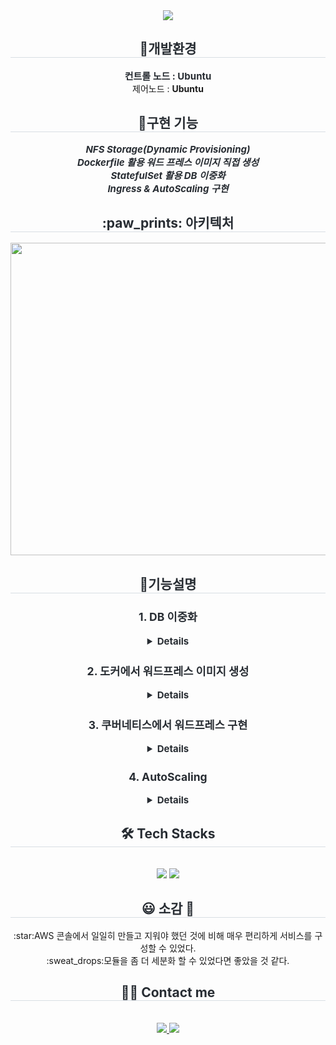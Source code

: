 <div align= "center">
    <img src="https://capsule-render.vercel.app/api?type=soft&color=gradient&height=180&text=Hello%20World!&animation=fadeIn&fontColor=ffffff&fontSize=70" />
    </div>
    <div align= "center"> 
    <h2 style="border-bottom: 1px solid #d8dee4; color: #282d33;"> 🐶개발환경 </h2>  
    <div style="font-weight: 700; font-size: 15px; text-align: center; color: #282d33;"> </li>컨트롤 노드 : <b>Ubuntu</b></div><div>제어노드 : <b>Ubuntu</b></div>
    </div>
    <div align= "center"> 
    <h2 style="border-bottom: 1px solid #d8dee4; color: #282d33;"> 🧸구현 기능 </h2>  
    <div style="font-weight: 700; font-size: 15px; text-align: center; color: #282d33;">
    <i>NFS Storage(Dynamic Provisioning)</i><br>
    <i>Dockerfile 활용 워드 프레스 이미지 직접 생성</i><br>
    <i>StatefulSet 활용 DB 이중화</i><br>
    <i>Ingress & AutoScaling 구현</i><br>
   </div> 
    <h2 style="border-bottom: 1px solid #d8dee4; color: #282d33;">  :paw_prints: 아키텍처 </h2>  
    <div style="font-weight: 700; font-size: 15px; text-align: center; color: #282d33;">
        <img src="https://github.com/user-attachments/assets/481ccf09-913b-4df1-afbc-11a7dab2f2e2" width="1200" height="500" >
    </div> 
    <div align= "center"> 
    <h2 style="border-bottom: 1px solid #d8dee4; color: #282d33;"> 🌹기능설명 </h2>  
    <div style="font-weight: 700; font-size: 15px; text-align: center; color: #282d33;">
  <h3>1. DB 이중화</h3>
  <details>
      <h5>읽기 복제본에 "hello mysql"이 동기화 됨</h5>
      <img src="https://github.com/user-attachments/assets/d12fd0e6-c1d0-4680-8c64-bd577c8133c7" width="800" height="400" ><br><br>
      <h5>읽기 복제본에 워드프레스 데이터베이스 저장</h5>
      <img src="https://github.com/user-attachments/assets/7430f10d-6ec2-40c0-a02f-ae745decc62f"width="600" height="650" >
      <h5>읽기 복제본에 워드프레스 사용자 저장</h5>
      <img src="https://github.com/user-attachments/assets/68abc701-eeff-4e0b-bed9-4fb9c22fe922"width="400" height="250" >
    </details>

   <h3>2. 도커에서 워드프레스 이미지 생성</h3>
      <details>
      <h5>도커 이미지 생성 후 도커 허브에 저장</h5>
      <img src="https://github.com/user-attachments/assets/b293f982-c7ad-48b9-be95-e72673d75c6c"width="700" height="100" ><br>
      <img src="https://github.com/user-attachments/assets/c9bde1ad-2fc7-49d3-aff8-2fd6356de84a"width="700" height="170">
      <img src="https://github.com/user-attachments/assets/27fe1706-c628-4bfd-8bf2-0f2f49733728"width="700" height="500" >
      <h5>도커 컨테이너 실행</h5>
      <img src="https://github.com/user-attachments/assets/c6e0cd8d-91d3-4650-a644-199da7eca85d"width="1200" height="100" >
      <img src="https://github.com/user-attachments/assets/39d9df61-4429-453c-8e4b-f005a0e6f402"width="600" height="650" >
     </details>
      
  <h3>3. 쿠버네티스에서 워드프레스 구현</h3>
    <details>
      <h5>파드</h5>
      <img src="https://github.com/user-attachments/assets/d3ffab01-6c8a-4adb-a8ef-5eb671dac270"width="650" height="200" >
      <h5>서비스</h5>
      <img src="https://github.com/user-attachments/assets/2c45172d-2e1d-4585-a89b-798a42413488"width="600" height="150" >
      <h5>워드프레스</h5>
      <img src="https://github.com/user-attachments/assets/7ade152a-7862-488c-b7fb-722d459d6799"width="600" height="650" ></details>

   <h3>4. AutoScaling</h3>
      <details>
        <h5>오토스케일링 그룹 확인</h5>
        <img src="https://github.com/DevelopIsHobby/CCCR_Terraform/assets/107912101/7f044f14-ba23-44af-b56a-49d93b8dcc9a" width="900" height="250">
        <h5>4개의 인스턴스 추가(오토스케일링 그룹 희망 용량 1로 설정)</h5>
        <img src="https://github.com/DevelopIsHobby/CCCR_Terraform/assets/107912101/016f64c7-5730-47f2-aa96-8db822fec604" width="800" height="350"><br>
      </details>

   </div>
   </div> 
    </div>
    <div align= "center">
    <h2 style="border-bottom: 1px solid #d8dee4; color: #282d33;"> 🛠️ Tech Stacks </h2> <br> 
    <div style="margin: 0 auto; text-align: center;" align= "center">
          <img src="https://img.shields.io/badge/Linux-FCC624?style=plastic&logo=Linux&logoColor=black">
          <img src="https://img.shields.io/badge/Terraform-623CE4?style=plastic&logo=Terraform&logoColor=white">
          </div>
    </div>
<div align="center">
  <h2 style="border-bottom: 1px solid #d8dee4; color: #282d33;">😃 소감 🥲</h2>
    :star:AWS 콘솔에서 일일히 만들고 지워야 했던 것에 비해 매우 편리하게 서비스를 구성할 수 있었다.<br>
    :sweat_drops:모듈을 좀 더 세분화 할 수 있었다면 좋았을 것 같다.<br>
</div>


<div align= "center">
    <h2 style="border-bottom: 1px solid #d8dee4; color: #282d33;"> 🧑‍💻 Contact me </h2> <br> 
    <div align= "center"> 
        <a href="https://github.com/DevelopIsHobby"> 
            <img src="https://img.shields.io/badge/GitHub-ffffff?style=plastic&logo=GitHub&logoColor=black&link=https://github.com/DevelopIsHobby"> 
        </a>
        <a href=https://www.notion.so/05ab0f771bb5433faebb8061defc48c4?pvs=4> <img src="https://img.shields.io/badge/Notion-000000?style=plastic&logo=Notion&logoColor=white&link=https://www.notion.so/05ab0f771bb5433faebb8061defc48c4?pvs=4"> </a>
          </div>  <br> 
    <div align= "center">  </div> 
</div>
